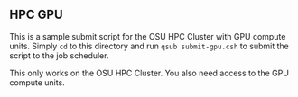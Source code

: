 ## HPC GPU

This is a sample submit script for the OSU HPC Cluster with GPU compute units. 
Simply `cd` to this directory and run `qsub submit-gpu.csh` to submit the 
script to the job scheduler.

This only works on the OSU HPC Cluster. You also need access to the GPU compute units.
